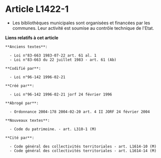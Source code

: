 # Article L1422-1

- Les bibliothèques municipales sont organisées et financées par les communes. Leur activité est soumise au contrôle
technique de l'Etat.

**Liens relatifs à cet article**

	**Anciens textes**:

	  - Loi n°83-663 1983-07-22 art. 61 al. 1
	  - Loi n°83-663 du 22 juillet 1983 - art. 61 (Ab)

	**Codifié par**:

	  - Loi n°96-142 1996-02-21

	**Créé par**:

	  - Loi n°96-142 1996-02-21 jorf 24 février 1996

	**Abrogé par**:

	  - Ordonnance 2004-178 2004-02-20 art. 4 II JORF 24 février 2004

	**Nouveaux textes**:

	  - Code du patrimoine. - art. L310-1 (M)

	**Cité par**:

	  - Code général des collectivités territoriales - art. L1614-10 (M)
	  - Code général des collectivités territoriales - art. L1614-14 (M)
